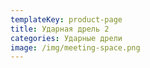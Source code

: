 ```yaml
---
templateKey: product-page
title: Ударная дрель 2
categories: Ударные дрели
image: /img/meeting-space.png
---
```


